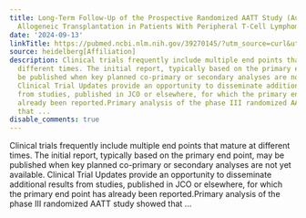 ```yaml
---
title: Long-Term Follow-Up of the Prospective Randomized AATT Study (Autologous or
  Allogeneic Transplantation in Patients With Peripheral T-Cell Lymphoma)
date: '2024-09-13'
linkTitle: https://pubmed.ncbi.nlm.nih.gov/39270145/?utm_source=curl&utm_medium=rss&utm_campaign=pubmed-2&utm_content=1FakS-2QOkCT8HsMOQP1bCRQ4YzyumYOmxmF0moLsQ3dFB1E9V&fc=20220326224207&ff=20240913201225&v=2.18.0.post9+e462414
source: heidelberg[Affiliation]
description: Clinical trials frequently include multiple end points that mature at
  different times. The initial report, typically based on the primary end point, may
  be published when key planned co-primary or secondary analyses are not yet available.
  Clinical Trial Updates provide an opportunity to disseminate additional results
  from studies, published in JCO or elsewhere, for which the primary end point has
  already been reported.Primary analysis of the phase III randomized AATT study showed
  that ...
disable_comments: true
---
```

Clinical trials frequently include multiple end points that mature at different times. The initial report, typically based on the primary end point, may be published when key planned co-primary or secondary analyses are not yet available. Clinical Trial Updates provide an opportunity to disseminate additional results from studies, published in JCO or elsewhere, for which the primary end point has already been reported.Primary analysis of the phase III randomized AATT study showed that ...